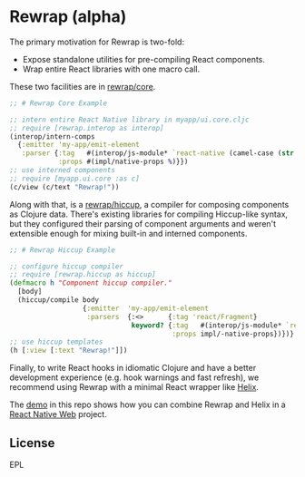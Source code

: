 # Rewrap (alpha)

The primary motivation for Rewrap is two-fold: 

* Expose standalone utilities for pre-compiling React components.
* Wrap entire React libraries with one macro call.

These two facilities are in [rewrap/core](https://github.com/alidlo/rewrap/tree/master/rewrap-core).

```clj
;; # Rewrap Core Example

;; intern entire React Native library in myapp/ui.core.cljc
;; require [rewrap.interop as interop]
(interop/intern-comps 
  {:emitter 'my-app/emit-element
   :parser {:tag   #(interop/js-module* `react-native (camel-case (str (name %))))
            :props #(impl/native-props %)}})
;; use interned components
;; require [myapp.ui.core :as c]
(c/view (c/text "Rewrap!"))
```

Along with that, is a [rewrap/hiccup](https://github.com/alidlo/rewrap/tree/master/rewrap-hiccup), a compiler for composing components as Clojure data. There's existing libraries for compiling  Hiccup-like syntax, but they configured their parsing of component arguments and weren't extensible enough for mixing built-in and interned components. 

```clj
;; # Rewrap Hiccup Example

;; configure hiccup compiler 
;; require [rewrap.hiccup as hiccup]
(defmacro h "Component hiccup compiler."
  [body]
  (hiccup/compile body
                  {:emitter  'my-app/emit-element
                   :parsers  {:<>      {:tag 'react/Fragment}
                              keyword? {:tag   #(interop/js-module* `react-native (camel-case (str (name %))))
                                        :props impl/-native-props})})}
;; use hiccup templates
(h [:view [:text "Rewrap!"]])
```

Finally, to write React hooks in idiomatic Clojure and have a better development experience (e.g. hook warnings and fast refresh), we recommend using Rewrap with a minimal React wrapper like [Helix](https://github.com/Lokeh/helix).

The [demo](https://github.com/alidlo/rewrap/tree/master/demo) in this repo shows how you can combine Rewrap and Helix in a [React Native Web](https://github.com/necolas/react-native-web) project.

## License

EPL
